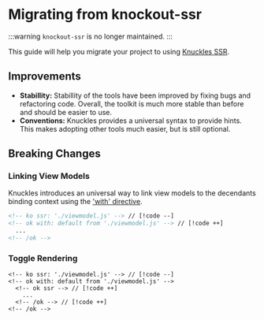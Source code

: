 # Migrating from knockout-ssr

:::warning
`knockout-ssr` is no longer maintained.
:::

<!-- @include: @/parts/migration-intro.md -->

This guide will help you migrate your project to using [Knuckles SSR](/docs/ssr/overview).

## Improvements

- **Stabillity:** Stabillity of the tools have been improved by fixing bugs and refactoring code. Overall, the toolkit is much more stable than before and should be easier to use.
- **Conventions:** Knuckles provides a universal syntax to provide hints. This makes adopting other tools much easier, but is still optional.

## Breaking Changes

### Linking View Models

Knuckles introduces an universal way to link view models to the decendants binding context using the ['with' directive](#).

<!-- prettier-ignore -->
```html
<!-- ko ssr: './viewmodel.js' --> // [!code --]
<!-- ok with: default from './viewmodel.js' --> // [!code ++]
  ...
<!-- /ok -->
```

### Toggle Rendering

<!-- You can [configure](/docs/ssr/config) the SSR to render by default, or by explicitly enabling for certain parts of the project. -->

<!-- prettier-ignore -->
```
<!-- ko ssr: './viewmodel.js' --> // [!code --]
<!-- ok with: default from './viewmodel.js' -->
  <!-- ok ssr --> // [!code ++]
    ...
  <!-- /ok --> // [!code ++]
<!-- /ok -->
```
